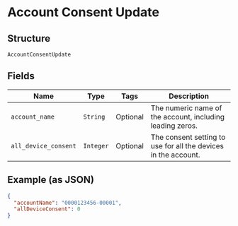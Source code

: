 
# Account Consent Update

## Structure

`AccountConsentUpdate`

## Fields

| Name | Type | Tags | Description |
|  --- | --- | --- | --- |
| `account_name` | `String` | Optional | The numeric name of the account, including leading zeros. |
| `all_device_consent` | `Integer` | Optional | The consent setting to use for all the devices in the account. |

## Example (as JSON)

```json
{
  "accountName": "0000123456-00001",
  "allDeviceConsent": 0
}
```

